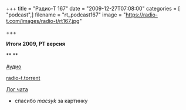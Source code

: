 +++
title = "Радио-Т 167"
date = "2009-12-27T07:08:00"
categories = [ "podcast",]
filename = "rt_podcast167"
image = "https://radio-t.com/images/radio-t/rt167.jpg"

+++

**Итоги 2009, РТ версия**

**
**

[Аудио](http://archive.rucast.net/radio-t/media/rt_podcast167.mp3)

[radio-t.torrent](http://www.radio-t.com/torrents/rt_podcast167.mp3.torrent)

[Лог чата](http://chat.radio-t.com/logs/radio-t-167.html)

* спасибо _macsyk_ за картинку

<audio src="http://archive.rucast.net/radio-t/media/rt_podcast167.mp3" preload="none"></audio>